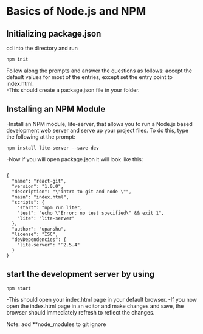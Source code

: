 
# Basics of Node.js and NPM

## Initializing package.json

cd into the directory and run

```
npm init
```
Follow along the prompts and answer the questions as follows: accept the default values for most of the entries, except set the entry point to index.html.
<br>
-This should create a package.json file in your folder.

## Installing an NPM Module

-Install an NPM module, lite-server, that allows you to run a Node.js based development web server and serve up your project files. To do this, type the following at the prompt:

```
npm install lite-server --save-dev
```

-Now if you will open package.json it will look like this:

```

{
  "name": "react-git",
  "version": "1.0.0",
  "description": "\"intro to git and node \"",
  "main": "index.html",
  "scripts": {
    "start": "npm run lite",
    "test": "echo \"Error: no test specified\" && exit 1",
    "lite": "lite-server"
  },
  "author": "upanshu",
  "license": "ISC",
  "devDependencies": {
    "lite-server": "^2.5.4"
  }
}
```

## start the development server by using

```
npm start
```

-This should open your index.html page in your default browser.
-If you now open the index.html page in an editor and make changes and save, the browser should immediately refresh to reflect the changes.

Note: add **node_modules to git ignore


